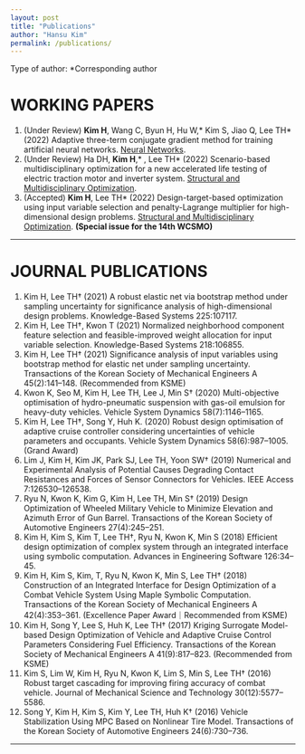 ```yaml
---
layout: post
title: "Publications"
author: "Hansu Kim"
permalink: /publications/
---
```

   
Type of author: *Corresponding author
   
# WORKING PAPERS   
1. (Under Review) **Kim H**, Wang C, Byun H, Hu W,* Kim S, Jiao Q, Lee TH* (2022) Adaptive three-term conjugate gradient method for training artificial neural networks. [Neural Networks](https://www.sciencedirect.com/journal/neural-networks).
2.	(Under Review) Ha DH, **Kim H**,* , Lee TH* (2022) Scenario-based multidisciplinary optimization for a new accelerated life testing of electric traction motor and inverter system. [Structural and Multidisciplinary Optimization](https://www.springer.com/journal/158).
3.	(Accepted) **Kim H**, Lee TH* (2022) Design-target-based optimization using input variable selection and penalty-Lagrange multiplier for high-dimensional design problems. [Structural and Multidisciplinary Optimization](https://www.springer.com/journal/158). **(Special issue for the 14th WCSMO)**
   
***
   
# JOURNAL PUBLICATIONS   
1. Kim H, Lee TH† (2021) A robust elastic net via bootstrap method under sampling uncertainty for significance analysis of high-dimensional design problems. Knowledge-Based Systems 225:107117.
2. Kim H, Lee TH†, Kwon T (2021) Normalized neighborhood component feature selection and feasible-improved weight allocation for input variable selection. Knowledge-Based Systems 218:106855.
3. Kim H, Lee TH† (2021) Significance analysis of input variables using bootstrap method for elastic net under sampling uncertainty. Transactions of the Korean Society of Mechanical Engineers A 45(2):141–148. (Recommended from KSME)
4. Kwon K, Seo M, Kim H, Lee TH, Lee J, Min S† (2020) Multi-objective optimisation of hydro-pneumatic suspension with gas-oil emulsion for heavy-duty vehicles. Vehicle System Dynamics 58(7):1146–1165.
5. Kim H, Lee TH†, Song Y, Huh K. (2020) Robust design optimisation of adaptive cruise controller considering uncertainties of vehicle parameters and occupants. Vehicle System Dynamics 58(6):987–1005. (Grand Award)
6. Lim J, Kim H, Kim JK, Park SJ, Lee TH, Yoon SW† (2019) Numerical and Experimental Analysis of Potential Causes Degrading Contact Resistances and Forces of Sensor Connectors for Vehicles. IEEE Access 7:126530–126538.
7. Ryu N, Kwon K, Kim G, Kim H, Lee TH, Min S† (2019) Design Optimization of Wheeled Military Vehicle to Minimize Elevation and Azimuth Error of Gun Barrel. Transactions of the Korean Society of Automotive Engineers 27(4):245–251.
8. Kim H, Kim S, Kim T, Lee TH†, Ryu N, Kwon K, Min S (2018) Efficient design optimization of complex system through an integrated interface using symbolic computation. Advances in Engineering Software 126:34–45.
9. Kim H, Kim S, Kim, T, Ryu N, Kwon K, Min S, Lee TH† (2018) Construction of an Integrated Interface for Design Optimization of a Combat Vehicle System Using Maple Symbolic Computation. Transactions of the Korean Society of Mechanical Engineers A 42(4):353–361. (Excellence Paper Award｜Recommended from KSME)
10. Kim H, Song Y, Lee S, Huh K, Lee TH† (2017) Kriging Surrogate Model-based Design Optimization of Vehicle and Adaptive Cruise Control Parameters Considering Fuel Efficiency. Transactions of the Korean Society of Mechanical Engineers A 41(9):817–823. (Recommended from KSME)
11. Kim S, Lim W, Kim H, Ryu N, Kwon K, Lim S, Min S, Lee TH† (2016) Robust target cascading for improving firing accuracy of combat vehicle. Journal of Mechanical Science and Technology 30(12):5577–5586.
12. Song Y, Kim H, Kim S, Kim Y, Lee TH, Huh K† (2016) Vehicle Stabilization Using MPC Based on Nonlinear Tire Model. Transactions of the Korean Society of Automotive Engineers 24(6):730–736.
   
***
   
